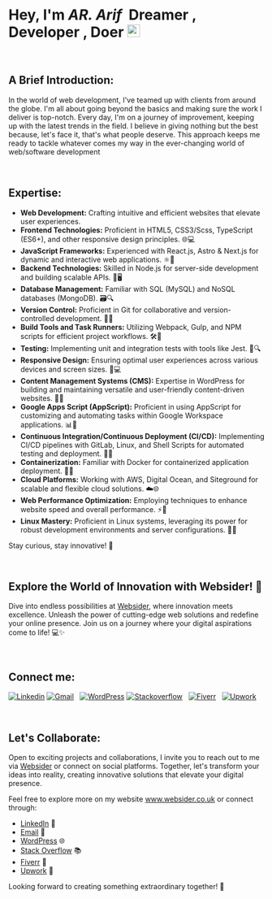 # Hey, I'm _AR. Arif_ &nbsp;Dreamer , Developer , Doer <img src="https://media.giphy.com/media/hvRJCLFzcasrR4ia7z/giphy.gif" width="25px">

<br />

## A Brief Introduction:

In the world of web development, I've teamed up with clients from around the globe. I'm all about going beyond the basics and making sure the work I deliver is top-notch. Every day, I'm on a journey of improvement, keeping up with the latest trends in the field. I believe in giving nothing but the best because, let's face it, that's what people deserve. This approach keeps me ready to tackle whatever comes my way in the ever-changing world of web/software development

<br />

## Expertise:

- **Web Development:** Crafting intuitive and efficient websites that elevate user experiences.
- **Frontend Technologies:** Proficient in HTML5, CSS3/Scss, TypeScript (ES6+), and other responsive design principles. 🌐💻
- **JavaScript Frameworks:** Experienced with React.js, Astro & Next.js for dynamic and interactive web applications. ⚛️🔧
- **Backend Technologies:** Skilled in Node.js for server-side development and building scalable APIs. 🚀🖥️
- **Database Management:** Familiar with SQL (MySQL) and NoSQL databases (MongoDB). 🗃️🔍
- **Version Control:** Proficient in Git for collaborative and version-controlled development. 🔄👥
- **Build Tools and Task Runners:** Utilizing Webpack, Gulp, and NPM scripts for efficient project workflows. 🛠️🏃
- **Testing:** Implementing unit and integration tests with tools like Jest. 🧪🔍
- **Responsive Design:** Ensuring optimal user experiences across various devices and screen sizes. 📱💻
- **Content Management Systems (CMS):** Expertise in WordPress for building and maintaining versatile and user-friendly content-driven websites. 📝🌐
- **Google Apps Script (AppScript):** Proficient in using AppScript for customizing and automating tasks within Google Workspace applications. 📊🚀
- **Continuous Integration/Continuous Deployment (CI/CD):** Implementing CI/CD pipelines with GitLab, Linux, and Shell Scripts for automated testing and deployment. 🚀🔄
- **Containerization:** Familiar with Docker for containerized application deployment. 🐳🚀
- **Cloud Platforms:** Working with AWS, Digital Ocean, and Siteground for scalable and flexible cloud solutions. ☁️🌐
- **Web Performance Optimization:** Employing techniques to enhance website speed and overall performance. ⚡🚀
- **Linux Mastery:** Proficient in Linux systems, leveraging its power for robust development environments and server configurations. 🐧🔧

Stay curious, stay innovative! 🚀

<br />

## Explore the World of Innovation with Websider! 🚀

Dive into endless possibilities at [Websider](https://www.websider.co.uk/), where innovation meets excellence. Unleash the power of cutting-edge web solutions and redefine your online presence. Join us on a journey where your digital aspirations come to life! 💻✨

<br />

## Connect me:

[![Linkedin](https://img.shields.io/badge/Linkedin-connect--me-blue?logo=linkedin&style=for-the-badge&logoColor=white&labelColor=blue&color=mint)](https://www.linkedin.com/in/arifur-rahman-arif-51222a1b8/) [![Gmail](https://img.shields.io/badge/dev.ar.arif@gmail.com-d?logo=gmail&style=for-the-badge&logoColor=white&labelColor=red&color=blue)]() &nbsp; [![WordPress](https://img.shields.io/badge/Wordpress-d?logo=wordpress&style=for-the-badge&logoColor=white&labelColor=blue&color=23282d)](https://profiles.wordpress.org/devdrarif/#content-plugins)
[![Stackoverflow](https://img.shields.io/badge/stackoverflow-d?logo=stackoverflow&style=for-the-badge&logoColor=white&labelColor=orange&color=red)](https://stackoverflow.com/users/16214410/arifur-rahman-arif) &nbsp; [![Fiverr](https://img.shields.io/badge/fiverr-d?logo=fiverr&style=for-the-badge&logoColor=black&labelColor=1dbf73&color=blue)](https://www.fiverr.com/devdrarif?up_rollout=true) &nbsp; [![Upwork](https://img.shields.io/badge/upwork-d?logo=upwork&style=for-the-badge&logoColor=white&labelColor=14a800&color=blue)](https://www.upwork.com/freelancers/~014254f914c8244188)

<br />

## Let's Collaborate:

Open to exciting projects and collaborations, I invite you to reach out to me via [Websider](https://www.websider.co.uk/) or connect on social platforms. Together, let's transform your ideas into reality, creating innovative solutions that elevate your digital presence.

Feel free to explore more on my website www.websider.co.uk or connect through:

- [LinkedIn](https://www.linkedin.com/in/arifur-rahman-arif-51222a1b8/) 📎
- [Email](mailto:dev.ar.arif@gmail.com) 📧
- [WordPress](https://profiles.wordpress.org/devdrarif/#content-plugins) 🌐
- [Stack Overflow](https://stackoverflow.com/users/16214410/arifur-rahman-arif) 📚
- [Fiverr](https://www.fiverr.com/devdrarif?up_rollout=true) 💼
- [Upwork](https://www.upwork.com/freelancers/~014254f914c8244188) 🚀

Looking forward to creating something extraordinary together! 🚀


